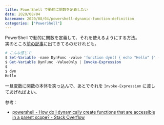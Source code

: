 ```yaml
---
title: PowerShell で動的に関数を定義したい
date: 2020/08/04
basename: 2020/08/04/powershell-dynamic-function-definition
categories: ["PowerShell"]
---
```


PowerShell で動的に関数を定義して、それを使えるようにする方法。  
実のところ[前の記事](https://natsuneko.blog/entry/2020/08/01/173459)に出てきてるのだけれども。

```powershell
# こんな感じで
$ Set-Variable -name DynFunc -value 'function dyn() { echo "Hello" }' -scope global
$ Get-Variable DynFunc -ValueOnly | Invoke-Expression
$
$ dyn
Hello
```

一旦変数に関数の本体を突っ込んで、あとでそれを `Invoke-Expression` に渡してあげればよい。

参考：

- [powershell - How do I dynamically create functions that are accessible in a parent scope? - Stack Overflow](https://stackoverflow.com/questions/1123634/how-do-i-dynamically-create-functions-that-are-accessible-in-a-parent-scope)
